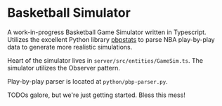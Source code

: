 # Basketball Simulator

A work-in-progress Basketball Game Simulator written in Typescript. Utilizes the excellent Python library [pbpstats](https://github.com/dblackrun/pbpstats) to parse NBA play-by-play data to generate more realistic simulations.

Heart of the simulator lives in `server/src/entities/GameSim.ts`. The simulator utilizes the Observer pattern.

Play-by-play parser is located at `python/pbp-parser.py`.

TODOs galore, but we're just getting started. Bless this mess!
